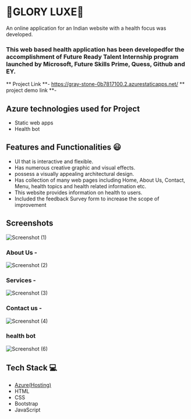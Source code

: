 # 🌟GLORY LUXE🌟

An online application for an Indian website with a health focus was developed.

### This web based health application has been developedfor the accomplishment of Future Ready Talent Internship program launched by Microsoft, Future Skills Prime, Quess, Github and EY.


** Project Link **- https://gray-stone-0b7817100.2.azurestaticapps.net/
** project demo link **- 

## Azure technologies used for Project

- Static web apps
- Health bot

## Features and Functionalities 😃

- UI that is interactive and flexible.
- Has numerous creative graphic and visual effects.
- possess a visually appealing architectural design.
- Has collection of many web pages including Home, About Us, Contact, Menu, health topics and health related information etc.
- This website provides information on health to users.
- Included the feedback Survey form to increase the scope of improvement 

## Screenshots
![Screenshot (1)](https://user-images.githubusercontent.com/117627235/212641491-eda67300-6a19-48da-bc87-906274c3a422.png)

### About Us -
![Screenshot (2)](https://user-images.githubusercontent.com/117627235/212641658-438aab01-af36-46d9-a8dd-d39fa07648b2.png)

### Services -
![Screenshot (3)](https://user-images.githubusercontent.com/117627235/212641807-7dfa787e-573e-49d5-b0da-b32f3bb3b107.png)

### Contact us -
![Screenshot (4)](https://user-images.githubusercontent.com/117627235/212641856-04ae9dec-8eea-4c10-bfb6-31b4934c1890.png)

### health bot
![Screenshot (6)](https://user-images.githubusercontent.com/117627235/212642006-0611b7d4-ad10-4f5c-b599-72762102d95f.png)

## Tech Stack 💻

- [Azure(Hosting)](https://azure.microsoft.com/en-in/features/azure-portal/)
- HTML
- CSS
- Bootstrap
- JavaScript

